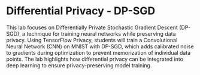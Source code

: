 # Differential Privacy - DP-SGD

This lab focuses on Differentially Private Stochastic Gradient Descent (DP-SGD), a technique for training neural networks while preserving data privacy. Using TensorFlow Privacy, students will train a Convolutional Neural Network (CNN) on MNIST with DP-SGD, which adds calibrated noise to gradients during optimization to prevent memorization of individual data points. The lab highlights how differential privacy can be integrated into deep learning to ensure privacy-preserving model training.
